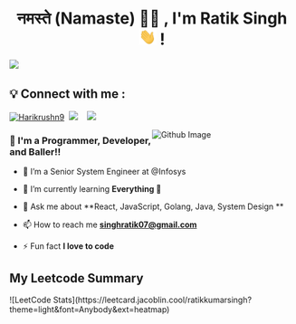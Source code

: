 <h1 align="center"> नमस्ते (Namaste) 🙏🏻 , I'm Ratik Singh <img src="https://raw.githubusercontent.com/ABSphreak/ABSphreak/master/gifs/Hi.gif" width="30px"> ! </h1>
<!-- <img src="https://user-images.githubusercontent.com/54361799/108709847-4409a300-7539-11eb-8481-274ec80833a1.png" style='margin-right:"1200px";margin-left:250px;'/> -->
<img src="https://raw.githubusercontent.com/halfrost/halfrost/master/icons/header_.png"/>


## 💡 Connect with me :
<p align="left"> 
<a href="https://twitter.com/whonickumar" target="blank"><img src="https://img.shields.io/twitter/follow/whonickumar?logo=twitter&style=for-the-badge" alt="Harikrushn9" /></a>&nbsp
<a href="https://www.linkedin.com/in/ratiksingh"><img src="https://img.shields.io/badge/-ratiksingh-0077B5?style=for-the-badge&logo=Linkedin&logoColor=white"/></a>&nbsp
&nbsp
   <a href="mailto:singhratik07@gmail.com">
    <img src="https://img.shields.io/badge/-Gmail-c14438?style=for-the-badge&logo=Gmail&logoColor=white&link=mailto:singhratik07@gmail.com" />
  </a>
</p>

<img width="50%" align="right" alt="Github Image" src="https://raw.githubusercontent.com/onimur/.github/master/.resources/git-header.svg" />

<h3> 🧑 I'm a Programmer, Developer, and Baller!!</h3>

- 🔭 I’m a Senior System  Engineer at @Infosys

- 🌱 I’m currently learning **Everything 🤣**

- 💬 Ask me about **React, JavaScript, Golang, Java, System Design **

- 📫 How to reach me **singhratik07@gmail.com**

- ⚡ Fun fact **I love to code**

<p align="center">
    <h2>My Leetcode Summary</h2>
  </p>
   ![LeetCode Stats](https://leetcard.jacoblin.cool/ratikkumarsingh?theme=light&font=Anybody&ext=heatmap)


